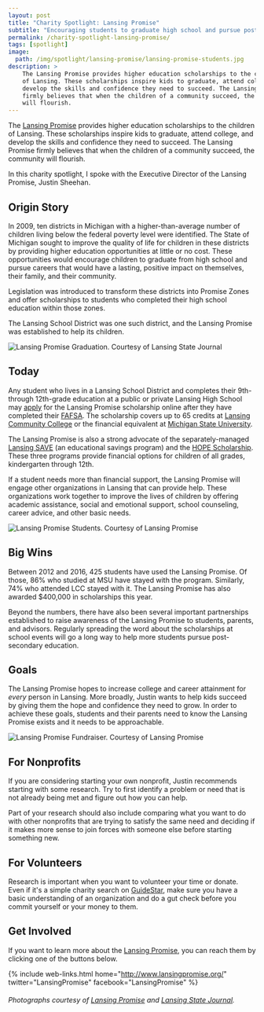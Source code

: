 ```yaml
---
layout: post
title: "Charity Spotlight: Lansing Promise"
subtitle: "Encouraging students to graduate high school and pursue post-secondary education."
permalink: /charity-spotlight-lansing-promise/
tags: [spotlight]
image:
  path: /img/spotlight/lansing-promise/lansing-promise-students.jpg
description: >
    The Lansing Promise provides higher education scholarships to the children
    of Lansing. These scholarships inspire kids to graduate, attend college, and
    develop the skills and confidence they need to succeed. The Lansing Promise
    firmly believes that when the children of a community succeed, the community
    will flourish.
---
```


The [Lansing Promise][1] provides higher education scholarships to the children of Lansing. These scholarships inspire kids to graduate, attend college, and develop the skills and confidence they need to succeed. The Lansing Promise firmly believes that when the children of a community succeed, the community will flourish.

In this charity spotlight, I spoke with the Executive Director of the Lansing Promise, Justin Sheehan.

## Origin Story

In 2009, ten districts in Michigan with a higher-than-average number of children living below the federal poverty level were identified. The State of Michigan sought to improve the quality of life for children in these districts by providing higher education opportunities at little or no cost. These opportunities would encourage children to graduate from high school and pursue careers that would have a lasting, positive impact on themselves, their family, and their community.

Legislation was introduced to transform these districts into Promise Zones and offer scholarships to students who completed their high school education within those zones.

The Lansing School District was one such district, and the Lansing Promise was established to help its children.

![][12]

## Today

Any student who lives in a Lansing School District and completes their 9th- through 12th-grade education at a public or private Lansing High School may [apply][6] for the Lansing Promise scholarship online after they have completed their [FAFSA][7]. The scholarship covers up to 65 credits at [Lansing Community College][5] or the financial equivalent at [Michigan State University][4].

The Lansing Promise is also a strong advocate of the separately-managed [Lansing SAVE][9] (an educational savings program) and the [HOPE Scholarship][8]. These three programs provide financial options for children of all grades, kindergarten through 12th.

If a student needs more than financial support, the Lansing Promise will engage other organizations in Lansing that can provide help. These organizations work together to improve the lives of children by offering academic assistance, social and emotional support, school counseling, career advice, and other basic needs.

![][11]

## Big Wins

Between 2012 and 2016, 425 students have used the Lansing Promise. Of those, 86% who studied at MSU have stayed with the program. Similarly, 74% who attended LCC stayed with it. The Lansing Promise has also awarded $400,000 in scholarships this year.

Beyond the numbers, there have also been several important partnerships established to raise awareness of the Lansing Promise to students, parents, and advisors. Regularly spreading the word about the scholarships at school events will go a long way to help more students pursue post-secondary education.

## Goals

The Lansing Promise hopes to increase college and career attainment for *every* person in Lansing. More broadly, Justin wants to help kids succeed by giving them the hope and confidence they need to grow. In order to achieve these goals, students and their parents need to know the Lansing Promise exists and it needs to be approachable.

![][10]

## For Nonprofits

If you are considering starting your own nonprofit, Justin recommends starting with some research. Try to first identify a problem or need that is not already being met and figure out how you can help.

Part of your research should also include comparing what you want to do with other nonprofits that are trying to satisfy the same need and deciding if it makes more sense to join forces with someone else before starting something new.

## For Volunteers

Research is important when you want to volunteer your time or donate. Even if it's a simple charity search on [GuideStar][3], make sure you have a basic understanding of an organization and do a gut check before you commit yourself or your money to them.

## Get Involved

If you want to learn more about the [Lansing Promise][1], you can reach them by clicking one of the buttons below.

{% include web-links.html home="http://www.lansingpromise.org/" twitter="LansingPromise" facebook="LansingPromise" %}

###### Photographs courtesy of [Lansing Promise][1] and [Lansing State Journal][13].



[1]: http://www.lansingpromise.org/ "Lansing Promise Homepage"
[2]: https://www.facebook.com/LansingPromise "Lansing Promise on Facebook"
[3]: http://www.guidestar.org/ "GuideStar Homepage"
[4]: https://msu.edu/ "Michigan State University Homepage"
[5]: http://lcc.edu/ "Lansing Community College Homepage"
[6]: http://www.lansingpromise.org/lansing-promise-online-application/ "Apply for the Lansing Promise Scholarship Online"
[7]: https://fafsa.ed.gov/ "Free Application for Federal Student Aid (FAFSA)"
[8]: http://www.lansingmi.gov/hope "Lansing 'Helping Other People Excel' (HOPE) Scholarship"
[9]: http://www.lansingmi.gov/LansingSAVE "Lansing 'Student Accounts Valuing Education' (SAVE) Program"
[10]: /img/spotlight/lansing-promise/lansing-promise-fundraiser.jpg "Lansing Promise Fundraiser. Courtesy of Lansing Promise"
[11]: /img/spotlight/lansing-promise/lansing-promise-students.jpg "Lansing Promise Students. Courtesy of Lansing Promise"
[12]: /img/spotlight/lansing-promise/lansing-promise-graduation.jpg "Lansing Promise Graduation. Courtesy of Lansing State Journal"
[13]: http://www.lansingstatejournal.com/story/opinion/editorials/2015/04/24/editorial-fulfilling-lansing-promise/26327277/ "Lansing State Journal"
